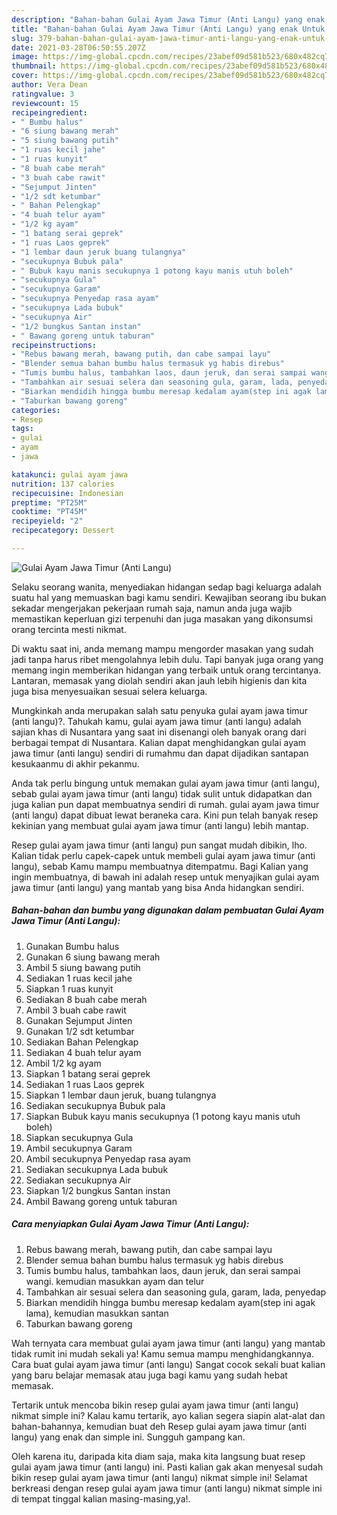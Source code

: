```yaml
---
description: "Bahan-bahan Gulai Ayam Jawa Timur (Anti Langu) yang enak Untuk Jualan"
title: "Bahan-bahan Gulai Ayam Jawa Timur (Anti Langu) yang enak Untuk Jualan"
slug: 379-bahan-bahan-gulai-ayam-jawa-timur-anti-langu-yang-enak-untuk-jualan
date: 2021-03-28T06:50:55.207Z
image: https://img-global.cpcdn.com/recipes/23abef09d581b523/680x482cq70/gulai-ayam-jawa-timur-anti-langu-foto-resep-utama.jpg
thumbnail: https://img-global.cpcdn.com/recipes/23abef09d581b523/680x482cq70/gulai-ayam-jawa-timur-anti-langu-foto-resep-utama.jpg
cover: https://img-global.cpcdn.com/recipes/23abef09d581b523/680x482cq70/gulai-ayam-jawa-timur-anti-langu-foto-resep-utama.jpg
author: Vera Dean
ratingvalue: 3
reviewcount: 15
recipeingredient:
- " Bumbu halus"
- "6 siung bawang merah"
- "5 siung bawang putih"
- "1 ruas kecil jahe"
- "1 ruas kunyit"
- "8 buah cabe merah"
- "3 buah cabe rawit"
- "Sejumput Jinten"
- "1/2 sdt ketumbar"
- " Bahan Pelengkap"
- "4 buah telur ayam"
- "1/2 kg ayam"
- "1 batang serai geprek"
- "1 ruas Laos geprek"
- "1 lembar daun jeruk buang tulangnya"
- "secukupnya Bubuk pala"
- " Bubuk kayu manis secukupnya 1 potong kayu manis utuh boleh"
- "secukupnya Gula"
- "secukupnya Garam"
- "secukupnya Penyedap rasa ayam"
- "secukupnya Lada bubuk"
- "secukupnya Air"
- "1/2 bungkus Santan instan"
- " Bawang goreng untuk taburan"
recipeinstructions:
- "Rebus bawang merah, bawang putih, dan cabe sampai layu"
- "Blender semua bahan bumbu halus termasuk yg habis direbus"
- "Tumis bumbu halus, tambahkan laos, daun jeruk, dan serai sampai wangi. kemudian masukkan ayam dan telur"
- "Tambahkan air sesuai selera dan seasoning gula, garam, lada, penyedap"
- "Biarkan mendidih hingga bumbu meresap kedalam ayam(step ini agak lama), kemudian masukkan santan"
- "Taburkan bawang goreng"
categories:
- Resep
tags:
- gulai
- ayam
- jawa

katakunci: gulai ayam jawa 
nutrition: 137 calories
recipecuisine: Indonesian
preptime: "PT25M"
cooktime: "PT45M"
recipeyield: "2"
recipecategory: Dessert

---
```



![Gulai Ayam Jawa Timur (Anti Langu)](https://img-global.cpcdn.com/recipes/23abef09d581b523/680x482cq70/gulai-ayam-jawa-timur-anti-langu-foto-resep-utama.jpg)

Selaku seorang wanita, menyediakan hidangan sedap bagi keluarga adalah suatu hal yang memuaskan bagi kamu sendiri. Kewajiban seorang ibu bukan sekadar mengerjakan pekerjaan rumah saja, namun anda juga wajib memastikan keperluan gizi terpenuhi dan juga masakan yang dikonsumsi orang tercinta mesti nikmat.

Di waktu  saat ini, anda memang mampu mengorder masakan yang sudah jadi tanpa harus ribet mengolahnya lebih dulu. Tapi banyak juga orang yang memang ingin memberikan hidangan yang terbaik untuk orang tercintanya. Lantaran, memasak yang diolah sendiri akan jauh lebih higienis dan kita juga bisa menyesuaikan sesuai selera keluarga. 



Mungkinkah anda merupakan salah satu penyuka gulai ayam jawa timur (anti langu)?. Tahukah kamu, gulai ayam jawa timur (anti langu) adalah sajian khas di Nusantara yang saat ini disenangi oleh banyak orang dari berbagai tempat di Nusantara. Kalian dapat menghidangkan gulai ayam jawa timur (anti langu) sendiri di rumahmu dan dapat dijadikan santapan kesukaanmu di akhir pekanmu.

Anda tak perlu bingung untuk memakan gulai ayam jawa timur (anti langu), sebab gulai ayam jawa timur (anti langu) tidak sulit untuk didapatkan dan juga kalian pun dapat membuatnya sendiri di rumah. gulai ayam jawa timur (anti langu) dapat dibuat lewat beraneka cara. Kini pun telah banyak resep kekinian yang membuat gulai ayam jawa timur (anti langu) lebih mantap.

Resep gulai ayam jawa timur (anti langu) pun sangat mudah dibikin, lho. Kalian tidak perlu capek-capek untuk membeli gulai ayam jawa timur (anti langu), sebab Kamu mampu membuatnya ditempatmu. Bagi Kalian yang ingin membuatnya, di bawah ini adalah resep untuk menyajikan gulai ayam jawa timur (anti langu) yang mantab yang bisa Anda hidangkan sendiri.

<!--inarticleads1-->

##### Bahan-bahan dan bumbu yang digunakan dalam pembuatan Gulai Ayam Jawa Timur (Anti Langu):

1. Gunakan  Bumbu halus
1. Gunakan 6 siung bawang merah
1. Ambil 5 siung bawang putih
1. Sediakan 1 ruas kecil jahe
1. Siapkan 1 ruas kunyit
1. Sediakan 8 buah cabe merah
1. Ambil 3 buah cabe rawit
1. Gunakan Sejumput Jinten
1. Gunakan 1/2 sdt ketumbar
1. Sediakan  Bahan Pelengkap
1. Sediakan 4 buah telur ayam
1. Ambil 1/2 kg ayam
1. Siapkan 1 batang serai geprek
1. Sediakan 1 ruas Laos geprek
1. Siapkan 1 lembar daun jeruk, buang tulangnya
1. Sediakan secukupnya Bubuk pala
1. Siapkan  Bubuk kayu manis secukupnya (1 potong kayu manis utuh boleh)
1. Siapkan secukupnya Gula
1. Ambil secukupnya Garam
1. Ambil secukupnya Penyedap rasa ayam
1. Sediakan secukupnya Lada bubuk
1. Sediakan secukupnya Air
1. Siapkan 1/2 bungkus Santan instan
1. Ambil  Bawang goreng untuk taburan




<!--inarticleads2-->

##### Cara menyiapkan Gulai Ayam Jawa Timur (Anti Langu):

1. Rebus bawang merah, bawang putih, dan cabe sampai layu
1. Blender semua bahan bumbu halus termasuk yg habis direbus
1. Tumis bumbu halus, tambahkan laos, daun jeruk, dan serai sampai wangi. kemudian masukkan ayam dan telur
1. Tambahkan air sesuai selera dan seasoning gula, garam, lada, penyedap
1. Biarkan mendidih hingga bumbu meresap kedalam ayam(step ini agak lama), kemudian masukkan santan
1. Taburkan bawang goreng




Wah ternyata cara membuat gulai ayam jawa timur (anti langu) yang mantab tidak rumit ini mudah sekali ya! Kamu semua mampu menghidangkannya. Cara buat gulai ayam jawa timur (anti langu) Sangat cocok sekali buat kalian yang baru belajar memasak atau juga bagi kamu yang sudah hebat memasak.

Tertarik untuk mencoba bikin resep gulai ayam jawa timur (anti langu) nikmat simple ini? Kalau kamu tertarik, ayo kalian segera siapin alat-alat dan bahan-bahannya, kemudian buat deh Resep gulai ayam jawa timur (anti langu) yang enak dan simple ini. Sungguh gampang kan. 

Oleh karena itu, daripada kita diam saja, maka kita langsung buat resep gulai ayam jawa timur (anti langu) ini. Pasti kalian gak akan menyesal sudah bikin resep gulai ayam jawa timur (anti langu) nikmat simple ini! Selamat berkreasi dengan resep gulai ayam jawa timur (anti langu) nikmat simple ini di tempat tinggal kalian masing-masing,ya!.


